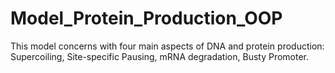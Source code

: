 # Model_Protein_Production_OOP
This model concerns with four main aspects of DNA and protein production: Supercoiling, Site-specific Pausing, mRNA degradation, Busty Promoter.
